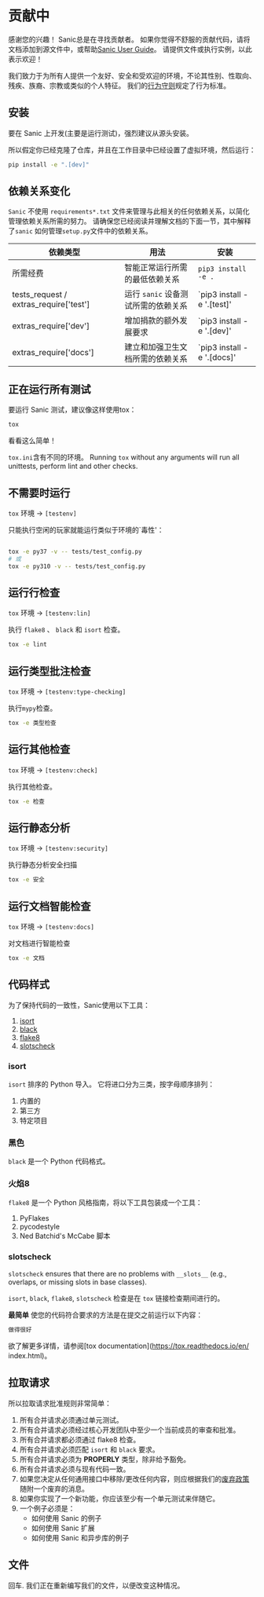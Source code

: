 # 贡献中

感谢您的兴趣！ Sanic总是在寻找贡献者。 如果你觉得不舒服的贡献代码，请将文档添加到源文件中，或帮助[Sanic User Guide](https://github)。 请提供文件或执行实例，以此表示欢迎！

我们致力于为所有人提供一个友好、安全和受欢迎的环境，不论其性别、性取向、残疾、族裔、宗教或类似的个人特征。 我们的[行为守则](https://github.com/sanic-org/sanic/blob/master/CONDUCT.md)规定了行为标准。

## 安装

要在 Sanic 上开发(主要是运行测试)，强烈建议从源头安装。

所以假定你已经克隆了仓库，并且在工作目录中已经设置了虚拟环境，然后运行：

```sh
pip install -e ".[dev]"
```

## 依赖关系变化

`Sanic` 不使用 `requirements*.txt` 文件来管理与此相关的任何依赖关系，以简化管理依赖关系所需的努力。 请确保您已经阅读并理解文档的下面一节，其中解释了`sanic` 如何管理`setup.py`文件中的依赖关系。

| 依赖类型                                                                                                                                 | 用法                     | 安装                                                                                              |
| ------------------------------------------------------------------------------------------------------------------------------------ | ---------------------- | ----------------------------------------------------------------------------------------------- |
| 所需经费                                                                                                                                 | 智能正常运行所需的最低依赖关系        | `pip3 install -e .`                                                                             |
| tests_request / extras_require['test'] | 运行 `sanic` 设备测试所需的依赖关系 | \`pip3 install -e '.[test]' |
| extras_require['dev']                                       | 增加捐款的额外发展要求            | \`pip3 install -e '.[dev]'  |
| extras_require['docs']                                      | 建立和加强卫生文档所需的依赖关系       | \`pip3 install -e '.[docs]' |

## 正在运行所有测试

要运行 Sanic 测试，建议像这样使用tox：

```sh
tox
```

看看这么简单！

`tox.ini`含有不同的环境。 Running `tox` without any arguments will
run all unittests, perform lint and other checks.

## 不需要时运行

`tox` 环境 -> `[testenv]`

只能执行空闲的玩家就能运行类似于环境的\`毒性'：

```sh

tox -e py37 -v -- tests/test_config.py
# 或
tox -e py310 -v -- tests/test_config.py
```

## 运行行检查

`tox` 环境 -> `[testenv:lin]`

执行 `flake8` 、 `black` 和 `isort` 检查。

```sh
tox -e lint
```

## 运行类型批注检查

`tox` 环境 -> `[testenv:type-checking]`

执行`mypy`检查。

```sh
tox -e 类型检查
```

## 运行其他检查

`tox` 环境 -> `[testenv:check]`

执行其他检查。

```sh
tox -e 检查
```

## 运行静态分析

`tox` 环境 -> `[testenv:security]`

执行静态分析安全扫描

```sh
tox -e 安全
```

## 运行文档智能检查

`tox` 环境 -> `[testenv:docs]`

对文档进行智能检查

```sh
tox -e 文档
```

## 代码样式

为了保持代码的一致性，Sanic使用以下工具：

1. [isort](https://github.com/timothycrosley/isort)
2. [black](https://github.com/python/black)
3. [flake8](https://github.com/PyCQA/flake8)
4. [slotscheck](https://github.com/ariebovenberg/slotscheck)

### isort

`isort` 排序的 Python 导入。 它将进口分为三类，按字母顺序排列：

1. 内置的
2. 第三方
3. 特定项目

### 黑色

`black` 是一个 Python 代码格式。

### 火焰8

`flake8` 是一个 Python 风格指南，将以下工具包装成一个工具：

1. PyFlakes
2. pycodestyle
3. Ned Batchid's McCabe 脚本

### slotscheck

`slotscheck` ensures that there are no problems with `__slots__` (e.g., overlaps, or missing slots in base classes).

`isort`, `black`, `flake8`, `slotscheck` 检查是在 `tox` 链接检查期间进行的。

**最简单** 使您的代码符合要求的方法是在提交之前运行以下内容：

```bash
做得很好
```

欲了解更多详情，请参阅[tox documentation](https://tox.readthedocs.io/en/ index.html)。

## 拉取请求

所以拉取请求批准规则非常简单：

1. 所有合并请求必须通过单元测试。
2. 所有合并请求必须经过核心开发团队中至少一个当前成员的审查和批准。
3. 所有合并请求都必须通过 flake8 检查。
4. 所有合并请求必须匹配 `isort` 和 `black` 要求。
5. 所有合并请求必须为 **PROPERLY** 类型，除非给予豁免。
6. 所有合并请求必须与现有代码一致。
7. 如果您决定从任何通用接口中移除/更改任何内容，则应根据我们的[废弃政策](https://sanicframework.org/en/guide/project/policies.html#disposition)随附一个废弃的消息。
8. 如果你实现了一个新功能，你应该至少有一个单元测试来伴随它。
9. 一个例子必须是：
   - 如何使用 Sanic 的例子
   - 如何使用 Sanic 扩展
   - 如何使用 Sanic 和异步库的例子

## 文件

回车. 我们正在重新编写我们的文件，以便改变这种情况。
